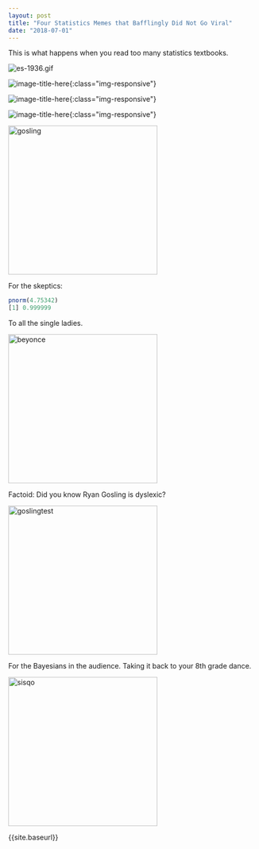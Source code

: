 ```yaml
---
layout: post
title: "Four Statistics Memes that Bafflingly Did Not Go Viral"
date: "2018-07-01"
---
```


This is what happens when you read too many statistics textbooks. 

![es-1936.gif](/memes/gosling.JPG)

![image-title-here](/memes/gosling.JPG){:class="img-responsive"}

![image-title-here](./memes/gosling.JPG){:class="img-responsive"}

![image-title-here](/memes/gosling.JPG){:class="img-responsive"}

<img src="/memes/gosling.JPG" alt="gosling" width="300px" height="300px"/>

For the skeptics: 
``` r
pnorm(4.75342)
[1] 0.999999 
```


To all the single ladies.

<img src="/memes/destiny.JPG" alt="beyonce" width="300px" height="300px"/>

Factoid: Did you know Ryan Gosling is dyslexic? 

<img src="/memes/ftest.JPG" alt="goslingtest" width="300px" height="300px"/>

For the Bayesians in the audience. Taking it back to your 8th grade dance. 

<img src="/memes/thong.JPG" alt="sisqo" width="300px" height="300px"/>



{{site.baseurl}}
